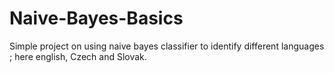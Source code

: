 # Naive-Bayes-Basics
Simple project on using naive bayes classifier to identify different languages ; here english, Czech and Slovak. 
